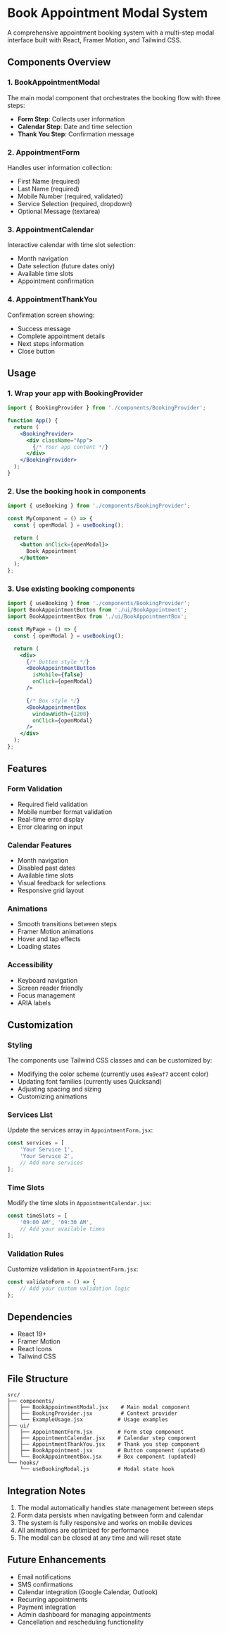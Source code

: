 # Book Appointment Modal System

A comprehensive appointment booking system with a multi-step modal interface built with React, Framer Motion, and Tailwind CSS.

## Components Overview

### 1. BookAppointmentModal
The main modal component that orchestrates the booking flow with three steps:
- **Form Step**: Collects user information
- **Calendar Step**: Date and time selection
- **Thank You Step**: Confirmation message

### 2. AppointmentForm
Handles user information collection:
- First Name (required)
- Last Name (required)
- Mobile Number (required, validated)
- Service Selection (required, dropdown)
- Optional Message (textarea)

### 3. AppointmentCalendar
Interactive calendar with time slot selection:
- Month navigation
- Date selection (future dates only)
- Available time slots
- Appointment confirmation

### 4. AppointmentThankYou
Confirmation screen showing:
- Success message
- Complete appointment details
- Next steps information
- Close button

## Usage

### 1. Wrap your app with BookingProvider

```jsx
import { BookingProvider } from './components/BookingProvider';

function App() {
  return (
    <BookingProvider>
      <div className="App">
        {/* Your app content */}
      </div>
    </BookingProvider>
  );
}
```

### 2. Use the booking hook in components

```jsx
import { useBooking } from './components/BookingProvider';

const MyComponent = () => {
  const { openModal } = useBooking();

  return (
    <button onClick={openModal}>
      Book Appointment
    </button>
  );
};
```

### 3. Use existing booking components

```jsx
import { useBooking } from './components/BookingProvider';
import BookAppointmentButton from './ui/BookAppointment';
import BookAppointmentBox from './ui/BookAppointmentBox';

const MyPage = () => {
  const { openModal } = useBooking();

  return (
    <div>
      {/* Button style */}
      <BookAppointmentButton 
        isMobile={false} 
        onClick={openModal} 
      />

      {/* Box style */}
      <BookAppointmentBox 
        windowWidth={1200} 
        onClick={openModal} 
      />
    </div>
  );
};
```

## Features

### Form Validation
- Required field validation
- Mobile number format validation
- Real-time error display
- Error clearing on input

### Calendar Features
- Month navigation
- Disabled past dates
- Available time slots
- Visual feedback for selections
- Responsive grid layout

### Animations
- Smooth transitions between steps
- Framer Motion animations
- Hover and tap effects
- Loading states

### Accessibility
- Keyboard navigation
- Screen reader friendly
- Focus management
- ARIA labels

## Customization

### Styling
The components use Tailwind CSS classes and can be customized by:
- Modifying the color scheme (currently uses `#a9eaf7` accent color)
- Updating font families (currently uses Quicksand)
- Adjusting spacing and sizing
- Customizing animations

### Services List
Update the services array in `AppointmentForm.jsx`:

```jsx
const services = [
    'Your Service 1',
    'Your Service 2',
    // Add more services
];
```

### Time Slots
Modify the time slots in `AppointmentCalendar.jsx`:

```jsx
const timeSlots = [
    '09:00 AM', '09:30 AM',
    // Add your available times
];
```

### Validation Rules
Customize validation in `AppointmentForm.jsx`:

```jsx
const validateForm = () => {
    // Add your custom validation logic
};
```

## Dependencies

- React 19+
- Framer Motion
- React Icons
- Tailwind CSS

## File Structure

```
src/
├── components/
│   ├── BookAppointmentModal.jsx    # Main modal component
│   ├── BookingProvider.jsx         # Context provider
│   └── ExampleUsage.jsx           # Usage examples
├── ui/
│   ├── AppointmentForm.jsx        # Form step component
│   ├── AppointmentCalendar.jsx    # Calendar step component
│   ├── AppointmentThankYou.jsx    # Thank you step component
│   ├── BookAppointment.jsx        # Button component (updated)
│   └── BookAppointmentBox.jsx     # Box component (updated)
└── hooks/
    └── useBookingModal.js         # Modal state hook
```

## Integration Notes

1. The modal automatically handles state management between steps
2. Form data persists when navigating between form and calendar
3. The system is fully responsive and works on mobile devices
4. All animations are optimized for performance
5. The modal can be closed at any time and will reset state

## Future Enhancements

- Email notifications
- SMS confirmations
- Calendar integration (Google Calendar, Outlook)
- Recurring appointments
- Payment integration
- Admin dashboard for managing appointments
- Cancellation and rescheduling functionality
